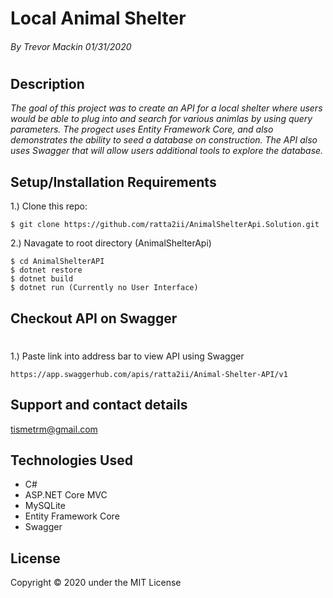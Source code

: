 # Local Animal Shelter

###### By Trevor Mackin 01/31/2020  
#
## Description
_The goal of this project was to create an API for a local shelter where users would be able to plug into and search for various animlas by using query parameters. The progect uses Entity Framework Core, and also demonstrates the ability to seed a database on construction. The API also uses Swagger that will allow users additional tools to explore the database._

## Setup/Installation Requirements

1.) Clone this repo:
```
$ git clone https://github.com/ratta2ii/AnimalShelterApi.Solution.git
```
2.) Navagate to root directory (AnimalShelterApi)
```
$ cd AnimalShelterAPI
$ dotnet restore
$ dotnet build
$ dotnet run (Currently no User Interface)
```
## Checkout API on Swagger 
#
1.) Paste link into address bar to view API using Swagger
```
https://app.swaggerhub.com/apis/ratta2ii/Animal-Shelter-API/v1
```

## Support and contact details
tismetrm@gmail.com


## Technologies Used
- C# 
- ASP.NET Core MVC
- MySQLite 
- Entity Framework Core
- Swagger

## License
Copyright © 2020 under the MIT License